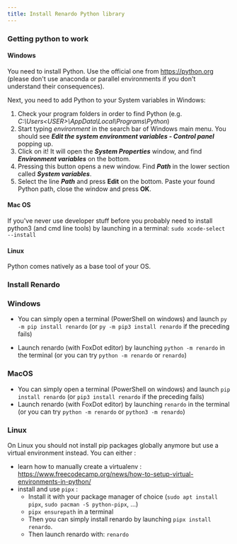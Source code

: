 ```yaml
---
title: Install Renardo Python library
---
```


<!--
## Renardo binary install (Windows and Linux only)

Binaries are not up to date for now. Please use the library install instead. This will be fixed soon (automatic build of binaries) -->

<!-- This method is especially usefull for Windows systems where Python environments are not installed by default and can become messy.

Download renardo and uncompress it somewhere:

- Renardo binary releases on github : https://github.com/e-lie/renardo/releases/

To launch renardo:
- Windows: just double click the binary
- Linux: open a terminal, navigate to renardo's directory with `cd` and launch `./renardo-0.9.3` or `./renardo`

To do that we use commands `cd`, `ls` and `pwd`: if you don't know about that here are
tutorials to learn the command line basic:
- https://www.davidbaumgold.com/tutorials/command-line/
- https://www.youtube.com/watch?v=QAt_Ej4Dqpc (MacOS but works quite the same way on Linux) -->

### Getting python to work

#### Windows

You need to install Python. Use the official one from https://python.org (please don't use anaconda or parallel environments if you don't understand their consequences).

Next, you need to add Python to your System variables in Windows:
  1. Check your program folders in order to find Python
     (e.g. *C:\Users\<USER>\AppData\Local\Programs\Python*)
  2. Start typing *environment* in the search bar of Windows main menu.
     You should see ***Edit the system environment variables - Control panel*** popping up.
  3. Click on it! It will open the ***System Properties*** window, and find
     ***Environment variables*** on the bottom.
  4. Pressing this button opens a new window. Find ***Path*** in the lower section called ***System variables***.
  5. Select the line ***Path*** and press **Edit** on the bottom. Paste your found Python path, close the window and
     press **OK**.

#### Mac OS

If you've never use developer stuff before you probably need to install python3 (and cmd line tools) by launching in a terminal: `sudo xcode-select --install`

#### Linux

Python comes natively as a base tool of your OS.

### Install Renardo

### Windows

- You can simply open a terminal (PowerShell on windows) and launch `py -m pip install renardo` (or `py -m pip3 install renardo` if the preceding fails)

- Launch renardo (with FoxDot editor) by launching `python -m renardo` in the terminal (or you can try `python -m renardo` or `renardo`)

### MacOS

- You can simply open a terminal (PowerShell on windows) and launch `pip install renardo` (or `pip3 install renardo` if the preceding fails)
- Launch renardo (with FoxDot editor) by launching `renardo` in the terminal (or you can try `python -m renardo` or `python3 -m renardo`)

### Linux

On Linux you should not install pip packages globally anymore but use a virtual environment instead. You can either :

- learn how to manually create a virtualenv : https://www.freecodecamp.org/news/how-to-setup-virtual-environments-in-python/
- install and use `pipx` :
    - Install it with your package manager of choice (`sudo apt install pipx`, `sudo pacman -S python-pipx`, ...)
    - `pipx ensurepath` in a terminal
    - Then you can simply install renardo by launching `pipx install renardo`.
    - Then launch renardo with: `renardo`
